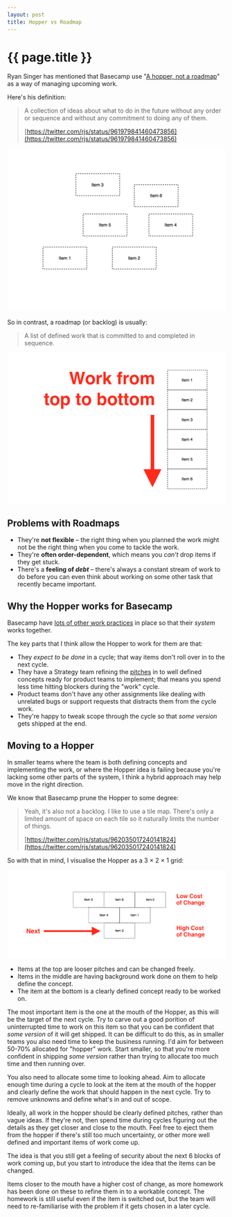 ```yaml
---
layout: post
title: Hopper vs Roadmap
---
```


# {{ page.title }}

Ryan Singer has mentioned that Basecamp use "[A hopper, not a roadmap](https://twitter.com/rjs/status/961758256598274050)" as a way of managing upcoming work.

Here's his definition:

> A collection of ideas about what to do in the future without any order or sequence and without any commitment to doing any of them.
>
> [https://twitter.com/rjs/status/961979841460473856](https://twitter.com/rjs/status/961979841460473856)

![](/images/posts/hopper.png)

So in contrast, a roadmap (or backlog) is usually:

> A list of defined work that is committed to and completed in sequence.

![](/images/posts/roadmap.png)

## Problems with Roadmaps

* They're **not flexible** – the right thing when you planned the work might not be the right thing when you come to tackle the work.
* They're **often order-dependent**, which means you _can't_ drop items if they get stuck.
* There's a **feeling of _debt_** – there's always a constant stream of work to do before you can even think about working on some other task that recently became important.

## Why the Hopper works for Basecamp

Basecamp have [lots of other work practices](https://www.feltpresence.com/how-we-work) in place so that their  _system_ works together.

The key parts that I think allow the Hopper to work for them are that:

* They _expect to be done_ in a cycle; that way items don't roll over in to the next cycle.
* They have a Strategy team refining the [pitches](https://m.signalvnoise.com/how-we-set-up-our-work-cbce3d3d9cae#0fe5) in to well defined concepts ready for product teams to implement; that means you spend less time hitting blockers during the "work" cycle.
* Product teams don't have any other assignments like dealing with unrelated bugs or support requests that distracts them from the cycle work.
* They're happy to tweak scope through the cycle so that _some version_ gets shipped at the end.

## Moving to a Hopper

In smaller teams where the team is both defining concepts and implementing the work, or where the Hopper idea is failing because you're lacking some other parts of the system, I think a hybrid approach may help move in the right direction.

We know that Basecamp prune the Hopper to some degree:

> Yeah, it's also not a backlog. I like to use a tile map. There's only a limited amount of space on each tile so it naturally limits the number of things.
>
> [https://twitter.com/rjs/status/962035017240141824](https://twitter.com/rjs/status/962035017240141824)

So with that in mind, I visualise the Hopper as a 3 × 2 × 1 grid:

![](/images/posts/hybrid-roadmap-hopper.png)

* Items at the top are looser pitches and can be changed freely.
* Items in the middle are having background work done on them to help define the concept.
* The item at the bottom is a clearly defined concept ready to be worked on.

The most important item is the one at the mouth of the Hopper, as this will be the target of the next cycle. Try to carve out a good porition of uninterrupted time to work on this item so that you can be confident that _some version_ of it will get shipped. It can be difficult to do this, as in smaller teams you also need time to keep the business running. I'd aim for between 50-70% allocated for "hopper" work. Start smaller, so that you're more confident in shipping _some version_ rather than trying to allocate too much time and then running over.

You also need to allocate some time to looking ahead. Aim to allocate enough time during a cycle to look at the item at the mouth of the hopper and clearly define the work that should happen in the next cycle. Try to remove unknowns and define what's in and out of scope.

Ideally, all work in the hopper should be clearly defined pitches, rather than vague ideas. If they're not, then spend time during cycles figuring out the details as they get closer and close to the mouth. Feel free to eject them from the hopper if there's still too much uncertainty, or other more well defined and important items of work come up.

The idea is that you still get a feeling of security about the next 6 blocks of work coming up, but you start to introduce the idea that the items can be changed.

Items closer to the mouth have a higher cost of change, as more homework has been done on these to refine them in to a workable concept. The homework is still useful even if the item is switched out, but the team will need to re-familiarise with the problem if it gets chosen in a later cycle.

